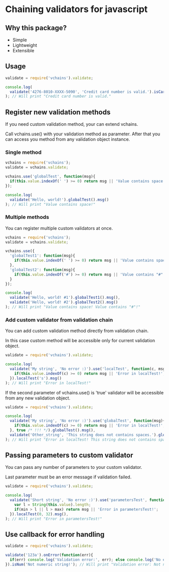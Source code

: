 # Chaining validators for javascript

## Why this package?
 * Simple
 * Lightweight
 * Extensible

## Usage

```javascript
validate = require('vchains').validate;

console.log(
  validate('4276-8010-XXXX-5090', 'Credit card number is valid.').isCard('It is not credit card number!').msg()
); // Will print "Credit card number is valid."
```

## Register new validation methods

If you need custom validation method, your can extend vchains.

Call vchains.use() with your validation method as parameter. After that you can access you method from any validation object instance.

### Single method

```javascript
vchains = require('vchains');
validate = vchains.validate;

vchains.use('globalTest', function(msg){
  if(this.value.indexOf(' ') >= 0) return msg || 'Value contains space!';
});

console.log(
  validate('Hello, world!').globalTest().msg()
); // Will print "Value contains space!"
```

### Multiple methods

You can register multiple custom validators at once.

```javascript
vchains = require('vchains');
validate = vchains.validate;

vchains.use({
  'globalTest1': function(msg){
    if(this.value.indexOf(' ') >= 0) return msg || 'Value contains space!';
  },
  'globalTest2': function(msg){
    if(this.value.indexOf('#') >= 0) return msg || 'Value contains "#"!';
  }
});

console.log(
  validate('Hello, world! #1').globalTest1().msg(),
  validate('Hello, world! #2').globalTest2().msg()
); // Will print "Value contains space! Value contains "#"!"
```

### Add custom validator from validation chain

You can add custom validation method directly from validation chain.

In this case custom method will be accessible only for current validation object.

```javascript
validate = require('vchains').validate;

console.log(
  validate('My string', 'No error :)').use('localTest', function(c, msg){
    if(this.value.indexOf(c) >= 0) return msg || 'Error in localTest!';
  }).localTest('s').msg()
); // Will print "Error in localTest!"
```

If the second parameter of vchains.use() is 'true' validator will be accessible from any new validation object.

```javascript
validate = require('vchains').validate;

console.log(
  validate('My string', 'No error :)').use('globalTest', function(msg){
    if(this.value.indexOf(c) >= 0) return msg || 'Error in localTest!';
  }, true /* !!! */).globalTest().msg(),
  validate('Other_string', 'This string does not contains spaces.').globalTest().msg()
); // Will print "Error in localTest! This string does not contains spaces."
```

## Passing parameters to custom validator

You can pass any number of parameters to your custom validator.

Last parameter must be an error message if validation failed.

```javascript
validate = require('vchains').validate;

console.log(
  validate('Short string', 'No error :)').use('parametersTest', function(min, max, msg){
    var l = String(this.value).length;
    if(min > l || l > max) return msg || 'Error in parametersTest!';
  }).localTest(0, 32).msg(),
); // Will print "Error in parametersTest!"
```

## Use callback for error handling

```javascript
validate = require('vchains').validate;

validate('123a').onError(function(err){
  if(err) console.log('Validation error:', err); else console.log('No error!');
}).isNum('Not numeric string!'); // Will print "Validation error: Not numeric string!"
```
